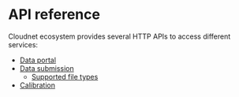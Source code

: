 # API reference

Cloudnet ecosystem provides several HTTP APIs to access different services:

* [Data portal](api/data-portal.md)
* [Data submission](api/data-upload.md)
  * [Supported file types](api/upload-file-types.md)
* [Calibration](api/calibration.md)
